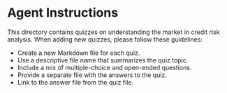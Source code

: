 # Agent Instructions

This directory contains quizzes on understanding the market in credit risk analysis. When adding new quizzes, please follow these guidelines:

- Create a new Markdown file for each quiz.
- Use a descriptive file name that summarizes the quiz topic.
- Include a mix of multiple-choice and open-ended questions.
- Provide a separate file with the answers to the quiz.
- Link to the answer file from the quiz file.
